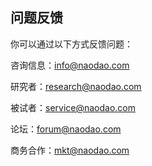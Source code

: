 ## 问题反馈 <!-- {docsify-ignore} -->

你可以通过以下方式反馈问题：

咨询信息：[info@naodao.com](mailto:info@naodao.com)

研究者：[research@naodao.com](mailto:research@naodao.com)

被试者：[service@naodao.com](mailto:service@naodao.com)

论坛：[forum@naodao.com](mailto:forum@naodao.com)

商务合作：[mkt@naodao.com](mailto:mkt@naodao.com)